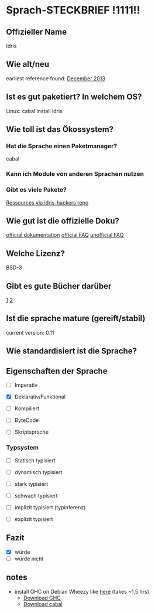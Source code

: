 # Sprach-STECKBRIEF !1111!!

## Offizieller Name
  Idris

## Wie alt/neu
  earliest reference found: [December 2013](http://www.idris-lang.org/idris-programming-with-dependent-types-at-codemesh-2013/)

## Ist es gut paketiert? In welchem OS?
 Linux: cabal install idris

## Wie toll ist das Ökossystem?

### Hat die Sprache einen Paketmanager?
  cabal

### Kann ich Module von anderen Sprachen nutzen

### Gibt es viele Pakete?
  [Ressources via idris-hackers repo](https://github.com/idris-hackers)

## Wie gut ist die offizielle Doku?
  [official dokumentation](http://docs.idris-lang.org/en/latest/effects/index.html)
  [official FAQ](http://docs.idris-lang.org/en/latest/faq/faq.html)
  [unofficial FAQ](https://github.com/idris-lang/Idris-dev/wiki/Unofficial-FAQ)

## Welche Lizenz?
  BSD-3

## Gibt es gute Bücher darüber
  [1](https://www.manning.com/books/type-driven-development-with-idris)
  [2](http://srchl.com/g/Seven+More+Languages+idris)

## Ist die sprache mature (gereift/stabil) 
  current version: 0.11

## Wie standardisiert ist die Sprache?

## Eigenschaften der Sprache

  - [ ] Imperativ
  - [X] Deklarativ/Funktional
  
  - [ ] Kompiliert
  - [ ] ByteCode
  - [ ] Skriptsprache

### Typsystem

  - [ ] Statisch typisiert
  - [ ] dynamisch typisiert
  
  - [ ] stark typisiert
  - [ ] schwach typisiert
  
  - [ ] implizit typisiert (typinferenz)
  - [ ] explizit typisiert

## Fazit

  - [X] würde
  - [ ] würde nicht

## notes

  - install GHC on Debian Wheezy like [here](http://www.extellisys.com/articles/haskell-on-debian-wheezy) (takes ~1,5 hrs)
     - [Download GHC](https://www.haskell.org/ghc/download_ghc_8_0_1#linux_i386)
     - [Download cabal](http://hackage.haskell.org/package/cabal-install)

